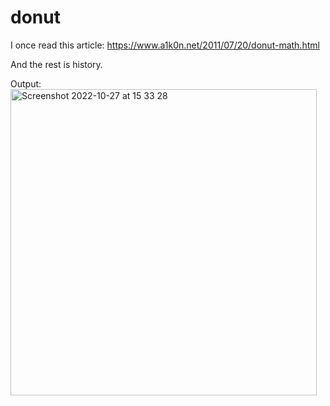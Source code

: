 # donut
I once read this article: https://www.a1k0n.net/2011/07/20/donut-math.html 

And the rest is history. 

Output:
<img width="490" alt="Screenshot 2022-10-27 at 15 33 28" src="https://user-images.githubusercontent.com/42718681/198298771-2038c4f5-ddd0-4779-ae3c-91d17311f56a.png">

